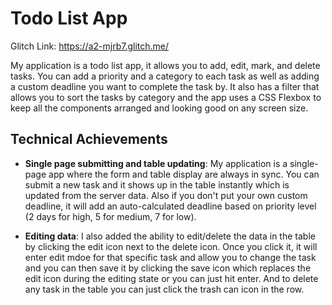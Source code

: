 # Todo List App

Glitch Link: https://a2-mjrb7.glitch.me/

My application is a todo list app, it allows you to add, edit, mark, and delete tasks. You can add a priority and a category to each task as well as adding a custom deadline you want to complete the task by. It also has a filter that allows you to sort the tasks by category and the app uses a CSS Flexbox to keep all the components arranged and looking good on any screen size.

## Technical Achievements
- **Single page submitting and table updating**: My application is a single-page app where the form and table display are always in sync. You can submit a new task and it shows up in the table instantly which is updated from the server data. Also if you don't put your own custom deadline, it will add an auto-calculated deadline based on priority level (2 days for high, 5 for medium, 7 for low).

- **Editing data**: I also added the ability to edit/delete the data in the table by clicking the edit icon next to the delete icon. Once you click it, it will enter edit mdoe for that specific task and allow you to change the task and you can then save it by clicking the save icon which replaces the edit icon during the editing state or you can just hit enter. And to delete any task in the table you can just click the trash can icon in the row.
